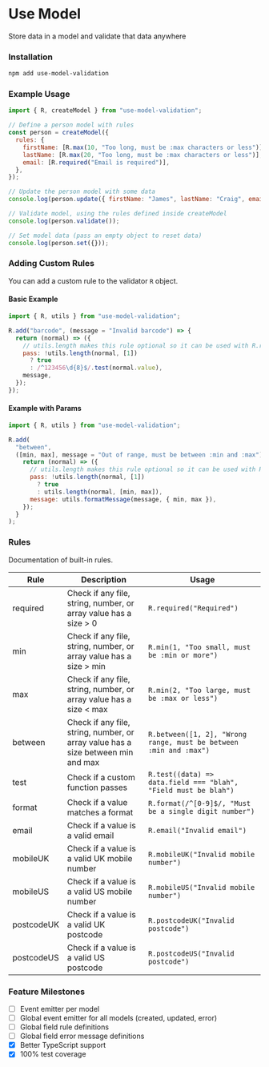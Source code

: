 # Use Model

Store data in a model and validate that data anywhere

### Installation

```bash
npm add use-model-validation
```

### Example Usage

```js
import { R, createModel } from "use-model-validation";

// Define a person model with rules
const person = createModel({
  rules: {
    firstName: [R.max(10, "Too long, must be :max characters or less")],
    lastName: [R.max(20, "Too long, must be :max characters or less")],
    email: [R.required("Email is required")],
  },
});

// Update the person model with some data
console.log(person.update({ firstName: "James", lastName: "Craig", email: "test" }));

// Validate model, using the rules defined inside createModel
console.log(person.validate());

// Set model data (pass an empty object to reset data)
console.log(person.set({}));
```

### Adding Custom Rules

You can add a custom rule to the validator `R` object.

#### Basic Example

```js
import { R, utils } from "use-model-validation";

R.add("barcode", (message = "Invalid barcode") => {
  return (normal) => ({
    // utils.length makes this rule optional so it can be used with R.required
    pass: !utils.length(normal, [1])
      ? true
      : /^123456\d{8}$/.test(normal.value),
    message,
  });
});
```

#### Example with Params

```js
import { R, utils } from "use-model-validation";

R.add(
  "between",
  ([min, max], message = "Out of range, must be between :min and :max") => {
    return (normal) => ({
      // utils.length makes this rule optional so it can be used with R.required
      pass: !utils.length(normal, [1])
        ? true
        : utils.length(normal, [min, max]),
      message: utils.formatMessage(message, { min, max }),
    });
  }
);
```

### Rules

Documentation of built-in rules.

| Rule | Description | Usage |
|---|---|---|
| required | Check if any file, string, number, or array value has a size > 0 | `R.required("Required")` |
| min | Check if any file, string, number, or array value has a size > min | `R.min(1, "Too small, must be :min or more")` |
| max | Check if any file, string, number, or array value has a size < max | `R.min(2, "Too large, must be :max or less")` |
| between | Check if any file, string, number, or array value has a size between min and max | `R.between([1, 2], "Wrong range, must be between :min and :max")` |
| test | Check if a custom function passes | `R.test((data) => data.field === "blah", "Field must be blah")` |
| format | Check if a value matches a format | `R.format(/^[0-9]$/, "Must be a single digit number")` |
| email | Check if a value is a valid email | `R.email("Invalid email")` |
| mobileUK | Check if a value is a valid UK mobile number | `R.mobileUK("Invalid mobile number")` |
| mobileUS | Check if a value is a valid US mobile number | `R.mobileUS("Invalid mobile number")` |
| postcodeUK | Check if a value is a valid UK postcode | `R.postcodeUK("Invalid postcode")` |
| postcodeUS | Check if a value is a valid US postcode | `R.postcodeUS("Invalid postcode")` |

### Feature Milestones

- [ ] Event emitter per model
- [ ] Global event emitter for all models (created, updated, error)
- [ ] Global field rule definitions
- [ ] Global field error message definitions
- [x] Better TypeScript support
- [x] 100% test coverage
